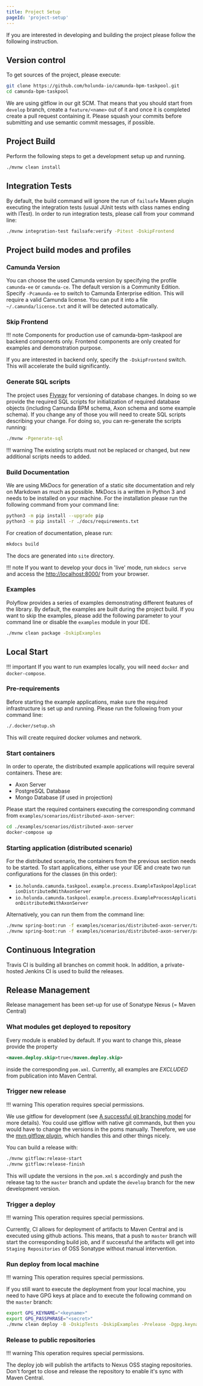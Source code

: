```yaml
---
title: Project Setup
pageId: 'project-setup'
---
```


If you are interested in developing and building the project please follow the following instruction.

## Version control

To get sources of the project, please execute:

```bash
git clone https://github.com/holunda-io/camunda-bpm-taskpool.git
cd camunda-bpm-taskpool
```

We are using gitflow in our git SCM. That means that you should start from `develop` branch,
create a `feature/<name>` out of it and once it is completed create a pull request containing
it. Please squash your commits before submitting and use semantic commit messages, if possible.

## Project Build

Perform the following steps to get a development setup up and running.

```bash
./mvnw clean install
```

## Integration Tests

By default, the build command will ignore the run of `failsafe` Maven plugin executing the integration tests
(usual JUnit tests with class names ending with ITest). In order to run integration tests, please
call from your command line:

```bash
./mvnw integration-test failsafe:verify -Pitest -DskipFrontend
```

## Project build modes and profiles

### Camunda Version

You can choose the used Camunda version by specifying the profile `camunda-ee` or `camunda-ce`. The default
version is a Community Edition. Specify `-Pcamunda-ee` to switch to Camunda Enterprise edition. This will
require a valid Camunda license. You can put it into a file `~/.camunda/license.txt` and it will be detected
automatically.

### Skip Frontend

!!! note
    Components for production use of camunda-bpm-taskpool are backend components only. Frontend components are only created for examples and demonstration purpose.

If you are interested in backend only, specify the `-DskipFrontend` switch. This will accelerate the build
significantly.

### Generate SQL scripts

The project uses [Flyway](https://flywaydb.org/) for versioning of database changes. In doing so we provide the
required SQL scripts for initialization of required database objects (including Camunda BPM schema, Axon schema and
some example schema). If you change any of those you will need to create SQL scripts describing your change.
For doing so, you can re-generate the scripts running:

```bash
./mvnw -Pgenerate-sql
```

!!! warning
    The existing scripts must not be replaced or changed, but new additional scripts needs to added.

### Build Documentation

We are using MkDocs for generation of a static site documentation and rely on Markdown as much as possible.
MkDocs is a written in Python 3 and needs to be installed on your machine. For the installation please run the following
command from your command line:

```bash
python3 -m pip install --upgrade pip
python3 -m pip install -r ./docs/requirements.txt
```

For creation of documentation, please run:

```bash
mkdocs build
```

The docs are generated into `site` directory.

!!! note
    If you want to develop your docs in 'live' mode, run `mkdocs serve` and access the [http://localhost:8000/](http://localhost:8000/) from your browser.

### Examples

Polyflow provides a series of examples demonstrating different features of the library. By default, the examples are
built during the project build. If you want to skip the examples, please add the following parameter to your command
line or disable the `examples` module in your IDE.

```bash
./mvnw clean package -DskipExamples
```

## Local Start

!!! important
    If you want to run examples locally, you will need `docker` and `docker-compose`.

### Pre-requirements

Before starting the example applications, make sure the required infrastructure is set up and running.
Please run the following from your command line:

```bash
./.docker/setup.sh
```

This will create required docker volumes and network.

### Start containers

In order to operate, the distributed example applications will require several containers. These are:

* Axon Server
* PostgreSQL Database
* Mongo Database (if used in projection)

Please start the required containers executing the corresponding command from `examples/scenarios/distributed-axon-server`:

```bash
cd ./examples/scenarios/distributed-axon-server
docker-compose up
```

### Starting application (distributed scenario)

For the distributed scenario, the containers from the previous section needs to be started.
To start applications, either use your IDE and create two run configurations for the classes (in this order):

* `io.holunda.camunda.taskpool.example.process.ExampleTaskpoolApplicationDistributedWithAxonServer`
* `io.holunda.camunda.taskpool.example.process.ExampleProcessApplicationDistributedWithAxonServer`

Alternatively, you can run them from the command line:

```bash
./mvnw spring-boot:run -f examples/scenarios/distributed-axon-server/taskpool-application
./mvnw spring-boot:run -f examples/scenarios/distributed-axon-server/process-application
```

## Continuous Integration

Travis CI is building all branches on commit hook. In addition, a private-hosted Jenkins CI
is used to build the releases.

## Release Management

Release management has been set-up for use of Sonatype Nexus (= Maven Central)

### What modules get deployed to repository

Every module is enabled by default. If you want to change this, please provide the property

```xml
<maven.deploy.skip>true</maven.deploy.skip>
```

inside the corresponding `pom.xml`. Currently, all examples are _EXCLUDED_ from publication into Maven Central.

### Trigger new release

!!! warning
    This operation requires special permissions.

We use gitflow for development (see [A successful git branching model](http://nvie.com/posts/a-successful-git-branching-model/) for more details). You could use gitflow with native git commands, but then you would have to change the versions in the poms manually. Therefore, we use the [mvn gitflow plugin](https://github.com/aleksandr-m/gitflow-maven-plugin/), which handles this and other things nicely.

You can build a release with:

```bash
./mvnw gitflow:release-start
./mvnw gitflow:release-finish
```

This will update the versions in the `pom.xml` s accordingly and push the release tag to the `master` branch
and update the `develop` branch for the new development version.

### Trigger a deploy

!!! warning
    This operation requires special permissions.

Currently, CI allows for deployment of artifacts to Maven Central and is executed using github actions.
This means, that a push to `master` branch will start the corresponding build job, and if successful the
artifacts will get into `Staging Repositories` of OSS Sonatype without manual intervention.

### Run deploy from local machine

!!! warning
    This operation requires special permissions.

If you still want to execute the deployment from your local machine, you need to have GPG keys at place and
to execute the following command on the `master` branch:

```bash
export GPG_KEYNAME="<keyname>"
export GPG_PASSPHRASE="<secret>"
./mvnw clean deploy -B -DskipTests -DskipExamples -Prelease -Dgpg.keyname=$GPG_KEYNAME -Dgpg.passphrase=$GPG_PASSPHRASE
```

### Release to public repositories

!!! warning
     This operation requires special permissions.

The deploy job will publish the artifacts to Nexus OSS staging repositories. Don't forget to close and release the
repository to enable it's sync with Maven Central.
